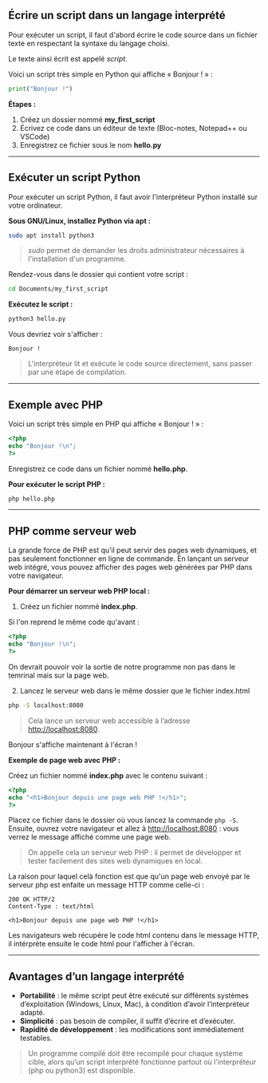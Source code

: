 
## Écrire un script dans un langage interprété

Pour exécuter un script, il faut d'abord écrire le code source dans un fichier texte en respectant la syntaxe du langage choisi.

Le texte ainsi écrit est appelé *script*.

Voici un script très simple en Python qui affiche « Bonjour ! » :

```python
print("Bonjour !")
```

**Étapes :**
1. Créez un dossier nommé **my_first_script**
2. Écrivez ce code dans un éditeur de texte (Bloc-notes, Notepad++ ou VSCode)
3. Enregistrez ce fichier sous le nom **hello.py**

---

## Exécuter un script Python

Pour exécuter un script Python, il faut avoir l'interpréteur Python installé sur votre ordinateur.

**Sous GNU/Linux, installez Python via apt :**

```bash
sudo apt install python3
```
> *sudo* permet de demander les droits administrateur nécessaires à l'installation d'un programme.

Rendez-vous dans le dossier qui contient votre script :

```bash
cd Documents/my_first_script
```

**Exécutez le script :**

```bash
python3 hello.py
```

Vous devriez voir s'afficher :

```
Bonjour !
```

> L'interpréteur lit et exécute le code source directement, sans passer par une étape de compilation.

---

## Exemple avec PHP

Voici un script très simple en PHP qui affiche « Bonjour ! » :

```php
<?php
echo "Bonjour !\n";
?>
```

Enregistrez ce code dans un fichier nommé **hello.php**.

**Pour exécuter le script PHP :**

```bash
php hello.php
```

---

## PHP comme serveur web

La grande force de PHP est qu’il peut servir des pages web dynamiques, et pas seulement fonctionner en ligne de commande. En lançant un serveur web intégré, vous pouvez afficher des pages web générées par PHP dans votre navigateur.

**Pour démarrer un serveur web PHP local :**

1. Créez un fichier nommé **index.php**.

Si l'on reprend le même code qu'avant :
```php
<?php
echo "Bonjour !\n";
?>
```
On devrait pouvoir voir la sortie de notre programme non pas dans le temrinal mais sur la page web.


2. Lancez le serveur web dans le même dossier que le fichier index.html
```bash
php -S localhost:8080
```

> Cela lance un serveur web accessible à l’adresse [http://localhost:8080](http://localhost:8080).

Bonjour s'affiche maintenant à l'écran !

**Exemple de page web avec PHP :**

Créez un fichier nommé **index.php** avec le contenu suivant :

```php
<?php
echo "<h1>Bonjour depuis une page web PHP !</h1>";
?>
```

Placez ce fichier dans le dossier où vous lancez la commande `php -S`. Ensuite, ouvrez votre navigateur et allez à [http://localhost:8080](http://localhost:8080) : vous verrez le message affiché comme une page web.

> On appelle cela un serveur web PHP : il permet de développer et tester facilement des sites web dynamiques en local.

La raison pour laquel celà fonction est que qu'un page web envoyé par le serveur php est enfaite un message HTTP comme celle-ci :

```http
200 OK HTTP/2
Content-Type : text/html

<h1>Bonjour depuis une page web PHP !</h1>
```

Les navigateurs web récupére le code html contenu dans le message HTTP, il intérpréte ensuite le code html pour l'afficher à l'écran.

---

## Avantages d’un langage interprété

- **Portabilité** : le même script peut être exécuté sur différents systèmes d’exploitation (Windows, Linux, Mac), à condition d’avoir l’interpréteur adapté.
- **Simplicité** : pas besoin de compiler, il suffit d’écrire et d’exécuter.
- **Rapidité de développement** : les modifications sont immédiatement testables.

> Un programme compilé doit être recompilé pour chaque système cible, alors qu’un script interprété fonctionne partout où l’interpréteur (php ou python3) est disponible.
